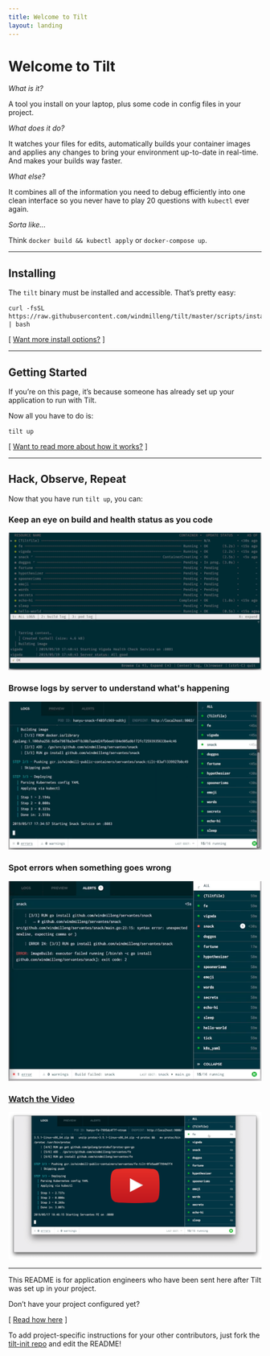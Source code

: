 ```yaml
---
title: Welcome to Tilt
layout: landing
---
```


# Welcome to Tilt

_What is it?_

A tool you install on your laptop, plus some code in config files in your
project.

_What does it do?_

It watches your files for edits, automatically builds your container images and
applies any changes to bring your environment up-to-date in real-time. And makes
your builds way faster.

_What else?_

It combines all of the information you need to debug efficiently into one clean
interface so you never have to play 20 questions with `kubectl` ever again.

_Sorta like..._

Think `docker build && kubectl apply` or `docker-compose up`.

---

## Installing

The `tilt` binary must be installed and accessible. That’s pretty easy:

<pre style="user-select:all"><code>curl -fsSL https://raw.githubusercontent.com/windmilleng/tilt/master/scripts/install.sh | bash</code></pre>

[ [Want more install options?](https://docs.tilt.dev/install) ]

---

## Getting Started

If you’re on this page, it’s because someone has already set up your application to run with Tilt.

Now all you have to do is:

<pre style="user-select:all"><code>tilt up</code></pre>

[ [Want to read more about how it works?](https://docs.tilt.dev) ]

---

## Hack, Observe, Repeat

Now that you have run `tilt up`, you can:

### Keep an eye on build and health status as you code

![Build Status](assets/docimg/tilt-feature-1.png)

### Browse logs by server to understand what's happening

![Browse Logs](assets/docimg/tilt-feature-2.png)

### Spot errors when something goes wrong

![Spot Errors](assets/docimg/tilt-feature-3.png)

### [Watch the Video](https://www.youtube.com/watch?v=oSljj0zHd7U)

[![Watch the Video](assets/docimg/videothumb.png)](https://www.youtube.com/watch?v=oSljj0zHd7U)

---

This README is for application engineers who have been sent here after Tilt was
set up in your project.

Don’t have your project configured yet? 

[ [Read how here](https://docs.tilt.dev/tutorial.html) ]

To add project-specific instructions for your other contributors,
just fork the [tilt-init repo](https://github.com/windmilleng/tilt-init) and edit the README!


